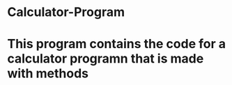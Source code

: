 # Calculator-Program
# This program contains the code for a calculator programn that is made with methods
